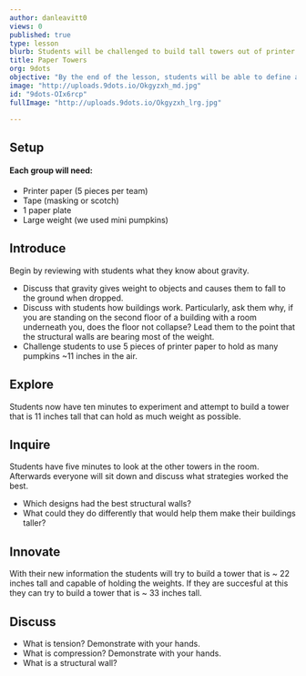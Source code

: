 ```yaml
---
author: danleavitt0
views: 0
published: true
type: lesson
blurb: Students will be challenged to build tall towers out of printer paper and tape that are strong enough to hold several weights on top.
title: Paper Towers
org: 9dots
objective: "By the end of the lesson, students will be able to define a structural wall and demonstrate learning by creating a sturdy tower capable of holding weight."
image: "http://uploads.9dots.io/Okgyzxh_md.jpg"
id: "9dots-OIx6rcp"
fullImage: "http://uploads.9dots.io/Okgyzxh_lrg.jpg"

---
```


## Setup
#### Each group will need: 

- Printer paper (5 pieces per team)
- Tape (masking or scotch)
- 1 paper plate
- Large weight (we used mini pumpkins)

## Introduce
Begin by reviewing with students what they know about gravity. 

- Discuss that gravity gives weight to objects and causes them to fall to the ground when dropped.
- Discuss with students how buildings work.  Particularly, ask them why, if you are standing on the second floor of a building with a room underneath you, does the floor not collapse?  Lead them to the point that the structural walls are bearing most of the weight.
- Challenge students to use 5 pieces of printer paper to hold as many pumpkins ~11 inches in the air.

## Explore
Students now have ten minutes to experiment and attempt to build a tower that is 11 inches tall that can hold as much weight as possible.

## Inquire
Students have five minutes to look at the other towers in the room.  Afterwards everyone will sit down and discuss what strategies worked the best. 

- Which designs had the best structural walls?
- What could they do differently that would help them make their buildings taller?

## Innovate
With their new information the students will try to build a tower that is ~ 22 inches tall and capable of holding the weights.  If they are succesful at this they can try to build a tower that is ~ 33 inches tall.

## Discuss
- What is tension? Demonstrate with your hands.
- What is compression? Demonstrate with your hands.
- What is a structural wall?

